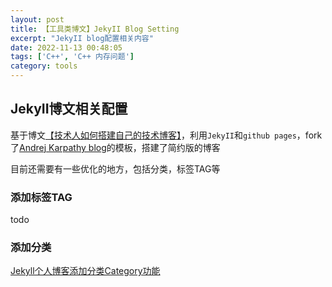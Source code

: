 ```yaml
---
layout: post
title: 【工具类博文】JekyII Blog Setting
excerpt: "JekyII blog配置相关内容"
date: 2022-11-13 00:48:05
tags: ['C++', 'C++ 内存问题']
category: tools
---
```


## JekyII博文相关配置

基于博文[【技术人如何搭建自己的技术博客】](http://www.ityouknow.com/other/2018/09/16/create-blog.html)，利用`JekyII`和`github pages`，fork了[Andrej Karpathy blog](http://karpathy.github.io/)的模板，搭建了简约版的博客

目前还需要有一些优化的地方，包括分类，标签TAG等

### 添加标签TAG

todo

### 添加分类

[Jekyll个人博客添加分类Category功能](https://zoharandroid.github.io/2019-08-02-Jekyll%E4%B8%AA%E4%BA%BA%E5%8D%9A%E5%AE%A2%E6%B7%BB%E5%8A%A0%E5%88%86%E7%B1%BBCategory%E5%8A%9F%E8%83%BD/)

